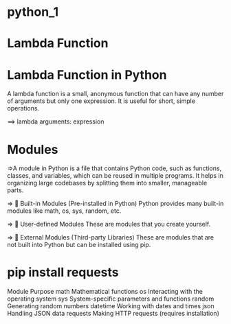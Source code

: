 # python_1

# Lambda Function
  #  Lambda Function in Python
A lambda function is a small, anonymous function that can have any number of arguments but only one expression. It is useful for short, simple operations.



==> lambda arguments: expression

# Modules
 =>A module in Python is a file that contains Python code, such as functions, classes, and variables, which can be reused in multiple programs. It helps in organizing large codebases by splitting them into smaller, manageable parts.

=> 🔹 Built-in Modules (Pre-installed in Python)
Python provides many built-in modules like math, os, sys, random, etc.

=> 🔹 User-defined Modules
These are modules that you create yourself.

=> 🔹 External Modules (Third-party Libraries)
These are modules that are not built into Python but can be installed using pip.
# pip install requests


 Module  	Purpose
math	    Mathematical functions
os	      Interacting with the operating system
sys	      System-specific parameters and functions
random	  Generating random numbers
datetime	Working with dates and times
json	    Handling JSON data
requests	Making HTTP requests (requires installation)
